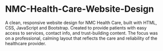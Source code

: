 # NMC-Health-Care-Website-Design
A clean, responsive website design for NMC Health Care, built with HTML, CSS, JavaScript and Bootstrap. Created to provide patients with easy access to services, contact info, and trust-building content. The focus was on a professional, calming layout that reflects the care and reliability of the healthcare provider.
